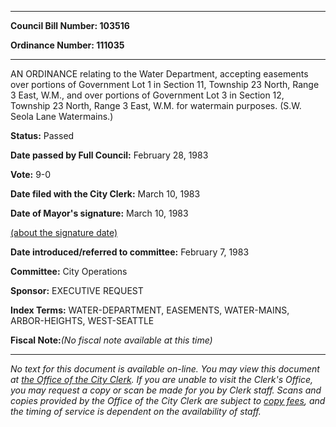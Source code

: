 

********

**Council Bill Number: 103516**
   
**Ordinance Number: 111035**
********

 AN ORDINANCE relating to the Water Department, accepting easements over portions of Government Lot 1 in Section 11, Township 23 North, Range 3 East, W.M., and over portions of Government Lot 3 in Section 12, Township 23 North, Range 3 East, W.M. for watermain purposes. (S.W. Seola Lane Watermains.)

**Status:** Passed
   
**Date passed by Full Council:** February 28, 1983
   
**Vote:** 9-0
   
**Date filed with the City Clerk:** March 10, 1983
   
**Date of Mayor's signature:** March 10, 1983
   
[(about the signature date)](/~public/approvaldate.htm)
   
   
   
**Date introduced/referred to committee:** February 7, 1983
   
**Committee:** City Operations
   
**Sponsor:** EXECUTIVE REQUEST
   
   
**Index Terms:** WATER-DEPARTMENT, EASEMENTS, WATER-MAINS, ARBOR-HEIGHTS, WEST-SEATTLE

**Fiscal Note:**_(No fiscal note available at this time)_
********

_No text for this document is available on-line. You may view this document at [the Office of the City Clerk](http://www.seattle.gov/leg/clerk/contactUs.htm). If you are unable to visit the Clerk's Office, you may request a copy or scan be made for you by Clerk staff. Scans and copies provided by the Office of the City Clerk are subject to [copy fees](http://clerk.seattle.gov/~public/clerkfees.htm), and the timing of service is dependent on the availability of staff._

